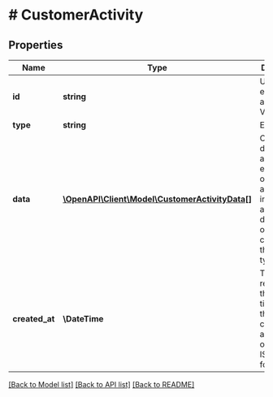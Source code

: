 # # CustomerActivity

## Properties

Name | Type | Description | Notes
------------ | ------------- | ------------- | -------------
**id** | **string** | Unique event ID, assigned by Voucherify. | [optional]
**type** | **string** | Event type. | [optional]
**data** | [**\OpenAPI\Client\Model\CustomerActivityData[]**](CustomerActivityData.md) | Contains details about the event. The objects that are returned in the data attribute differ based on the context of the event type. | [optional]
**created_at** | **\DateTime** | Timestamp representing the date and time when the customer activity occurred in ISO 8601 format. | [optional]

[[Back to Model list]](../../README.md#models) [[Back to API list]](../../README.md#endpoints) [[Back to README]](../../README.md)
